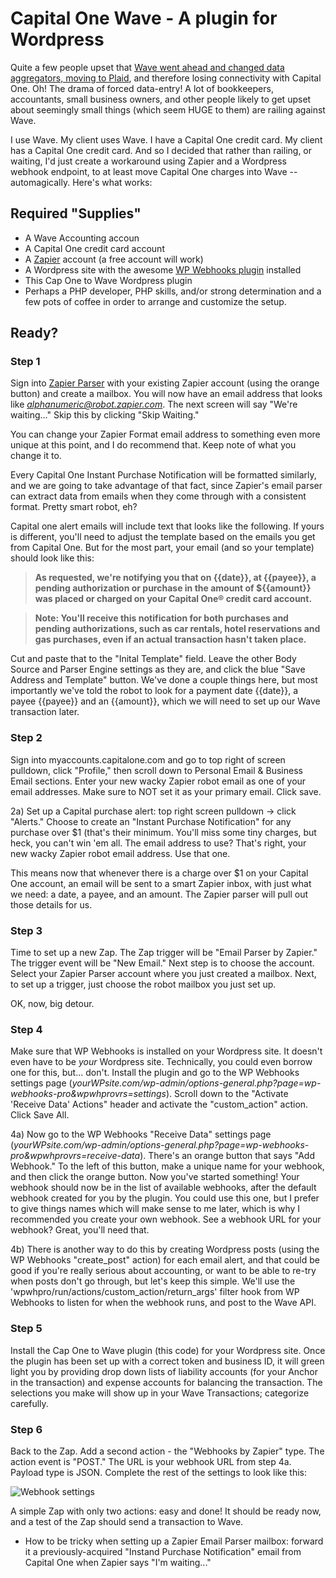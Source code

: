 # Capital One Wave - A plugin for Wordpress
 
Quite a few people upset that [Wave went ahead and changed data aggregators, moving to Plaid](https://support.waveapps.com/hc/en-us/articles/360001114443-Possible-integration-issue-with-Capital-One), and therefore losing connectivity with Capital One. Oh! The drama of forced data-entry! A lot of bookkeepers, accountants, small business owners, and other people likely to get upset about seemingly small things (which seem HUGE to them) are railing against Wave.

I use Wave. My client uses Wave. I have a Capital One credit card. My client has a Capital One credit card. And so I decided that rather than railing, or waiting, I'd just create a workaround using Zapier and a Wordpress webhook endpoint, to at least move Capital One charges into Wave -- automagically. Here's what works:

## Required "Supplies"
- A Wave Accounting accoun
- A Capital One credit card account
- A [Zapier](https://zapier.com/) account (a free account will work)
- A Wordpress site with the awesome [WP Webhooks plugin](https://wordpress.org/plugins/wp-webhooks/) installed
- This Cap One to Wave Wordpress plugin
- Perhaps a PHP developer, PHP skills, and/or strong determination and a few pots of coffee in order to arrange and customize the setup.

## Ready?

### Step 1
Sign into [Zapier Parser](https://parser.zapier.com/login/) with your existing Zapier account (using the orange button) and create a mailbox. You will now have an email address that looks like *alphanumeric@robot.zapier.com*. The next screen will say "We're waiting..." Skip this by clicking "Skip Waiting." 

You can change your Zapier Format email address to something even more unique at this point, and I do recommend that. Keep note of what you change it to.

Every Capital One Instant Purchase Notification will be formatted similarly, and we are going to take advantage of that fact, since Zapier's email parser can extract data from emails when they come through with a consistent format. Pretty smart robot, eh?

Capital one alert emails will include text that looks like the following. If yours is different, you'll need to adjust the template based on the emails you get from Capital One. But for the most part, your email (and so your template) should look like this:

> **As requested, we're notifying you that on {{date}}, at {{payee}}, a pending
authorization or purchase in the amount of ${{amount}} was placed or charged on
your Capital One® credit card account.**

> **Note: You'll receive this notification for both purchases and pending
authorizations, such as car rentals, hotel reservations and gas purchases,
even if an actual transaction hasn't taken place.**

Cut and paste that to the "Inital Template" field. Leave the other Body Source and Parser Engine settings as they are, and click the blue "Save Address and Template" button. We've done a couple things here, but most importantly we've told the robot to look for a payment date {{date}}, a payee {{payee}} and an {{amount}}, which we will need to set up our Wave transaction later.

### Step 2
Sign into myaccounts.capitalone.com and go to top right of screen pulldown, click "Profile," then scroll down to Personal Email & Business Email sections. Enter your new wacky Zapier robot email as one of your email addresses. Make sure to NOT set it as your primary email. Click save.

2a) Set up a Capital purchase alert: top right screen pulldown -> click "Alerts." Choose to create an "Instant Purchase Notification" for any purchase over $1 (that's their minimum. You'll miss some tiny charges, but heck, you can't win 'em all. The email address to use? That's right, your new wacky Zapier robot email address. Use that one.

This means now that whenever there is a charge over $1 on your Capital One account, an email will be sent to a smart Zapier inbox, with just what we need: a date, a payee, and an amount. The Zapier parser will pull out those details for us.

### Step 3
Time to set up a new Zap. The Zap trigger will be "Email Parser by Zapier." The trigger event will be "New Email." Next step is to choose the account. Select your Zapier Parser account where you just created a mailbox. Next, to set up a trigger, just choose the robot mailbox you just set up.

OK, now, big detour.

### Step 4
Make sure that WP Webhooks is installed on your Wordpress site. It doesn't even have to be *your* Wordpress site. Technically, you could even borrow one for this, but... don't. Install the plugin and go to the WP Webhooks settings page (*yourWPsite.com/wp-admin/options-general.php?page=wp-webhooks-pro&wpwhprovrs=settings*). Scroll down to the "Activate 'Receive Data' Actions" header and activate the "custom_action" action. Click Save All.

4a) Now go to the WP Webhooks "Receive Data" settings page (*yourWPsite.com/wp-admin/options-general.php?page=wp-webhooks-pro&wpwhprovrs=receive-data*). There's an orange button that says "Add Webhook." To the left of this button, make a unique name for your webhook, and then click the orange button. Now you've started something! Your webhook should now be in the list of available webhooks, after the default webhook created for you by the plugin. You could use this one, but I prefer to give things names which will make sense to me later, which is why I recommended you create your own webhook. See a webhook URL for your webhook? Great, you'll need that.

4b) There is another way to do this by creating Wordpress posts (using the WP Webhooks "create_post" action) for each email alert, and that could be good if you're really serious about accounting, or want to be able to re-try when posts don't go through, but let's keep this simple. We'll use the 'wpwhpro/run/actions/custom_action/return_args' filter hook from WP Webhooks to listen for when the webhook runs, and post to the Wave API.

### Step 5

Install the Cap One to Wave plugin (this code) for your Wordpress site.  Once the plugin has been set up with a correct token and business ID, it will green light you by providing drop down lists of liability accounts (for your Anchor in the transaction) and expense accounts for balancing the transaction. The selections you make will show up in your Wave Transactions; categorize carefully.

### Step 6
Back to the Zap. Add a second action - the "Webhooks by Zapier" type. The action event is "POST." The URL is your webhook URL from step 4a. Payload type is JSON. Complete the rest of the settings to look like this:

![Webhook settings](https://little-package.com/wp-content/uploads/2021/02/zapier-wave-capital-one-webhook-settings-400x300.png)

A simple Zap with only two actions: easy and done! It should be ready now, and a test of the Zap should send a transaction to Wave.

* How to be tricky when setting up a Zapier Email Parser mailbox: forward it a previously-acquired "Instand Purchase Notification" email from Capital One when Zapier says "I'm waiting..."
